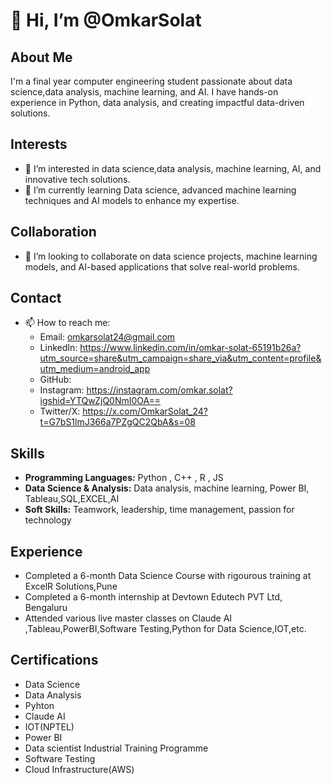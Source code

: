 # 👋 Hi, I’m @OmkarSolat

## About Me
I'm a final year computer engineering student passionate about data science,data analysis, machine learning, and AI. I have hands-on experience in Python, data analysis, and creating impactful data-driven solutions.

## Interests
- 👀 I’m interested in data science,data analysis, machine learning, AI, and innovative tech solutions.
- 🌱 I’m currently learning Data science, advanced machine learning techniques and AI models to enhance my expertise.

## Collaboration
- 💞️ I’m looking to collaborate on data science projects, machine learning models, and AI-based applications that solve real-world problems.

## Contact
- 📫 How to reach me: 
  - Email: omkarsolat24@gmail.com
  - LinkedIn: https://www.linkedin.com/in/omkar-solat-65191b26a?utm_source=share&utm_campaign=share_via&utm_content=profile&utm_medium=android_app
  - GitHub:
  - Instagram: https://instagram.com/omkar.solat?igshid=YTQwZjQ0NmI0OA==
  - Twitter/X: https://x.com/OmkarSolat_24?t=G7bS1lmJ366a7PZgQC2QbA&s=08

## Skills
- **Programming Languages:** Python , C++ , R , JS
- **Data Science & Analysis:** Data analysis, machine learning, Power BI, Tableau,SQL,EXCEL,AI
- **Soft Skills:** Teamwork, leadership, time management, passion for technology

## Experience
- Completed a 6-month Data Science Course with rigourous training at ExcelR Solutions,Pune
- Completed a 6-month internship at Devtown Edutech PVT Ltd, Bengaluru
- Attended various live master classes on Claude AI ,Tableau,PowerBI,Software Testing,Python for Data Science,IOT,etc.
 
## Certifications
- Data Science
- Data Analysis
- Pyhton
- Claude AI
- IOT(NPTEL)
- Power BI
- Data scientist Industrial Training Programme
- Software Testing
- Cloud Infrastructure(AWS)


<!---
OmkarSolat/OmkarSolat is a ✨ special ✨ repository because its `README.md` (this file) appears on your GitHub profile.
You can click the Preview link to take a look at your changes.
--->
